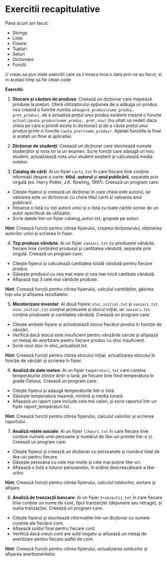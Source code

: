 # Exercitii recapitulative

Pana acum am facut:
- Strings
- Liste
- Fisiere
- Tupluri
- Seturi
- Dictionare
- Functii

// vreau sa pun niste exercitii care sa ii treaca inca o data prin ce au facut, si in acelasi timp sa fie clean code

**Exercitii:**

1. **Stocare și căutare de produse**: Creează un dicționar care mapează produse la prețuri. Oferă utilizatorului opțiunea de a adăuga un produs nou creand o functie numita ```adaugare_produs(nume_produs, pret_produs)```, de a actualiza prețul unui produs existent creand o functie ```actualizeaza_produs(nume_produs, pret_nou)``` (nu uitati sa vedeti daca cheia pe care o primiti exista in dictionar) și de a căuta prețul unui produs printr-o functie ```cauta_pret(nume_produs)```. Apelati functiile la final si aratati un flow al aplicatiei.

2. **Dicționar de studenți**: Creează un dicționar care stochează numele studenților și nota lor la un examen. Scrie funcții care adaugă un nou student, actualizează nota unui student existent și calculează media notelor.

3. **Catalog de cărți**: Ai un fișier ```carti.txt``` în care fiecare linie conține informații despre o carte: **titlul**, **autorul** și **anul publicării**, separate prin virgulă (ex. Harry Potter, J.K. Rowling, 1997). Creează un program care:

- Citește fișierul și creează un dicționar în care cheia este autorul, iar valoarea este un dictioncar cu cheia titlul cartii si valoarea anul publicarii.
- Întoarce o listă cu toți autorii unici și o listă cu toate cărțile scrise de un autor specificat de utilizator.
- Scrie datele într-un fișier catalog_autori.txt, grupate pe autori.

**Hint**: Creează funcții pentru citirea fișierului, crearea dicționarului, obținerea autorilor unici și scrierea în fișier.

4. **Top produse vândute**: Ai un fișier ```vanzari.txt``` cu produsele vândute, fiecare linie conținând produsul și cantitatea vândută, separate prin virgulă. Creează un program care:

- Citește fișierul și calculează cantitatea totală vândută pentru fiecare produs.
- Găsește produsul cu cea mai mare și cea mai mică cantitate vândută.
- Afișează top 3 cele mai vândute produse.

**Hint**: Creează funcții pentru citirea fișierului, calculul cantităților, găsirea top-ului și afișarea rezultatelor.

5. **Monitorizare inventar**: Ai două fișiere ```stoc_initial.txt``` și ```vanzari.txt```. ```stoc_initial.txt``` conține produsele și stocul inițial, iar ```vanzari.txt``` conține produsele și cantitatea vândută. Creează un program care:

- Citește ambele fișiere și actualizează stocul fiecărui produs în funcție de vânzări.
- Verifică dacă stocul este insuficient pentru vânzările cerute și afișează un mesaj de avertizare pentru fiecare produs cu stoc insuficient.
- Scrie noul stoc în stoc_actualizat.txt.

**Hint**: Creează funcții pentru citirea stocului inițial, actualizarea stocului în funcție de vânzări și scrierea în fișier.

6. **Analiză de date meteo**: Ai un fișier ```temperaturi.txt``` care conține temperaturile zilnice dintr-o lună, pe fiecare linie fiind temperatura în grade Celsius. Creează un program care:

- Citește fișierul și adaugă temperaturile într-o listă.
- Găsește temperatura maximă, minimă și media lunară.
- Afișează un raport care include cele trei valori, și scrie raportul într-un fișier raport_temperaturi.txt.

**Hint**: Creează funcții pentru citirea fișierului, calculul valorilor și scrierea raportului.

7. **Analiză rețele sociale**: Ai un fișier ```likeuri.txt``` în care fiecare linie conține numele unei persoane și numărul de like-uri primite într-o zi. Creează un program care:

- Citește fișierul și creează un dicționar cu persoanele și numărul total de like-uri pentru fiecare.
- Găsește persoana cu cele mai multe și cele mai puține like-uri.
- Afișează o listă a tuturor persoanelor, în ordine descrescătoare a like-urilor.

**Hint**: Creează funcții pentru citirea fișierului, calculul totalurilor, sortare și afișare.

8. **Analiză de tranzacții bancare**: Ai un fișier ```tranzactii.txt``` în care fiecare linie conține un nume de cont, tipul tranzacției (depunere sau retrage), și suma tranzacției. Creează un program care:

- Citește fișierul și stochează informațiile într-un dicționar cu sumele curente ale fiecărui cont.
- Afișează soldul final pentru fiecare cont.
- Verifică dacă vreun cont are sold negativ și afișează un mesaj de avertizare pentru fiecare astfel de cont.

**Hint**: Creează funcții pentru citirea fișierului, actualizarea soldurilor și afișarea avertismentelor.
